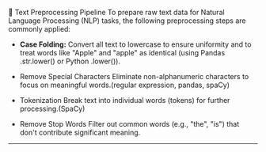 🧹 Text Preprocessing Pipeline To prepare raw text data for Natural Language Processing (NLP) tasks, the following preprocessing steps are commonly applied:

- **Case Folding:** Convert all text to lowercase to ensure uniformity and to treat words like "Apple" and "apple" as identical (using Pandas .str.lower() or Python .lower()).

- Remove Special Characters Eliminate non-alphanumeric characters to focus on meaningful words.(regular expression, pandas, spaCy)

- Tokenization Break text into individual words (tokens) for further processing.(SpaCy)

- Remove Stop Words Filter out common words (e.g., "the", "is") that don't contribute significant meaning.

---
